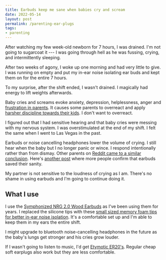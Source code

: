 ```yaml
---
title: Earbuds keep me sane when babies cry and scream
date: 2022-05-14
layout: post
permalink: /parenting-ear-plugs
tags:
- parenting
---
```


After watching my few week-old newborn for 7 hours, I was drained. I'm not going to sugarcoat it --- I was going through hell as he was fussing, crying, and intermittently sleeping.

After two weeks of agony, I woke up one morning and had very little to give. I was running on empty and put my in-ear noise isolating ear buds and kept them on for the entire 7 hours.

To my surprise, after the shift ended, I wasn't drained. I magically had energy to lift weights afterwards.

Baby cries and screams evoke anxiety, depression, helplessness, anger and [frustration in parents](https://pubmed.ncbi.nlm.nih.gov/25812239/). It causes some parents to overreact and apply [harsher discipline towards their kids](https://pubmed.ncbi.nlm.nih.gov/23836807/). I don't want to overreact.

I figured out that I had sensitive hearing and that baby cries were messing with my nervous system. I was overstimulated at the end of my shift. I felt the same when I went to Las Vegas in the past.

Earbuds or noise cancelling headphones lower the volume of crying. I still hear when the baby but I no longer panic or wince. I respond intentionally rather than from dismay. Other parents on [Reddit came to a similar conclusion](https://www.reddit.com/r/parentsofmultiples/comments/sjlh6c/your_experience_with_baby_noisescreaming_and_ear/).
Here's [another post](https://www.reddit.com/r/Parenting/comments/509pbq/am_i_wrong_for_wanting_to_purchase_ear_plugs_to/) where more people confirm that earbuds saved their sanity.

My partner is not sensitive to the loudness of crying as I am. There's no shame in using earbuds and I'm going to continue doing it.

## What I use

I use the [Symphonized NRG 2.0 Wood Earbuds](https://www.amazon.com/gp/product/B016C6Z1OA/) as I've been using them for years. I replaced the silicone tips with these [small sized memory foam tips for better in-ear noise isolation](https://www.amazon.com/Replacement-Powerbeats-Link-Dream-Dustproof/dp/B07RZS7KWG).
It's a comfortable set up and I'm able to keep them in my ears the entire shift.

I might upgrade to bluetooth noise-cancelling headphones in the future as the baby's lungs get stronger and his cries grow louder.

If I wasn't going to listen to music, I'd get [Etymotic ER20's](https://www.amazon.com/Etymotic-Research-High-Fidelity-Earplugs-Standard/dp/B00G0PPTAK). Regular cheap soft earplugs also work but they are less comfortable.